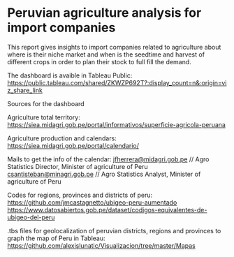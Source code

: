 # Peruvian agriculture analysis for import companies

This report gives insights to import companies related to agriculture about where is their niche market and when is the seedtime and harvest of different crops in order to plan their stock to full fill the demand. 

The dashboard is avaible in Tableau Public:
https://public.tableau.com/shared/ZKWZP692T?:display_count=n&:origin=viz_share_link



Sources for the dashboard

Agriculture total territory:
https://siea.midagri.gob.pe/portal/informativos/superficie-agricola-peruana

Agriculture production and calendars:
https://siea.midagri.gob.pe/portal/calendario/

Mails to get the info of the calendar:
jfherrera@midagri.gob.pe // Agro Statistics Director, Minister of agriculture of Peru
csantisteban@minagri.gob.pe // Agro Statistics Analyst, Minister of agriculture of Peru

Codes for regions, provinces and districts of peru:
https://github.com/jmcastagnetto/ubigeo-peru-aumentado
https://www.datosabiertos.gob.pe/dataset/codigos-equivalentes-de-ubigeo-del-peru

.tbs files for geolocalization of peruvian districts, regions and provinces to graph the map of Peru in Tableau:
https://github.com/alexislunatic/Visualizacion/tree/master/Mapas
